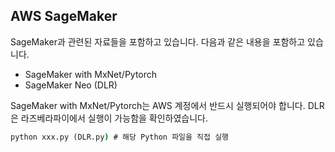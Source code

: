 
## AWS SageMaker
SageMaker과 관련된 자료들을 포함하고 있습니다. 다음과 같은 내용을 포함하고 있습니다.
- SageMaker with MxNet/Pytorch
- SageMaker Neo (DLR)
 
SageMaker with MxNet/Pytorch는 AWS 계정에서 반드시 실행되어야 합니다.
DLR은 라즈베라파이에서 실행이 가능함을 확인하였습니다.


```cmd
python xxx.py (DLR.py) # 해당 Python 파일을 직접 실행
```

